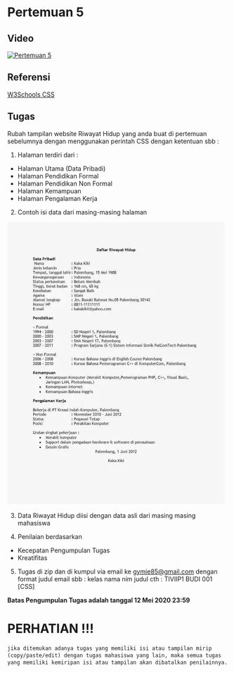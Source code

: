 # Pertemuan 5

## Video

[![Pertemuan 5](https://img.youtube.com/vi/dTiXKdGuEbU/0.jpg)](https://www.youtube.com/watch?v=dTiXKdGuEbU)

## Referensi

[W3Schools CSS](https://www.w3schools.com/css/default.asp)

## Tugas

Rubah tampilan website Riwayat Hidup yang anda buat di pertemuan sebelumnya dengan menggunakan perintah CSS
dengan ketentuan sbb :

1. Halaman terdiri dari :

* Halaman Utama (Data Pribadi)
* Halaman Pendidikan Formal
* Halaman Pendidikan Non Formal
* Halaman Kemampuan
* Halaman Pengalaman Kerja

2. Contoh isi data dari masing-masing halaman

![Contoh Data Riwayat Hidup ](/pertemuan_3/images/contoh-form-riwayat-hidup.png)

3. Data Riwayat Hidup diisi dengan data asli dari masing masing mahasiswa

4. Penilaian berdasarkan

* Kecepatan Pengumpulan Tugas
* Kreatifitas

5. Tugas di zip dan di kumpul via email ke gymie85@gmail.com 
    dengan format judul email sbb : kelas nama nim judul
    cth : TIVIIP1 BUDI 001 [CSS]

**Batas Pengumpulan Tugas adalah tanggal 12 Mei 2020 23:59**

# PERHATIAN !!!

    jika ditemukan adanya tugas yang memiliki isi atau tampilan mirip (copy/paste/edit) dengan tugas mahasiswa yang lain, maka semua tugas yang memiliki kemiripan isi atau tampilan akan dibatalkan penilainnya.

